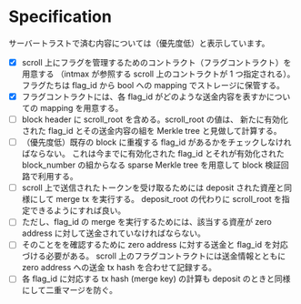 # Specification

サーバートラストで済む内容については（優先度低）と表示しています。

- [x] scroll 上にフラグを管理するためのコントラクト（フラグコントラクト）を用意する
（intmax が参照する scroll 上のコントラクトが 1 つ指定される）。
フラグたちは flag_id から bool への mapping でストレージに保管する。
- [x] フラグコントラクトには、各 flag_id がどのような送金内容を表すかについての mapping を用意する。
- [ ] block header に scroll_root を含める。scroll_root の値は、
新たに有効化された flag_id とその送金内容の組を Merkle tree と見做して計算する。
- [ ] （優先度低）既存の block に重複する flag_id があるかをチェックしなければならない。
これは今までに有効化された flag_id とそれが有効化された block_number の組からなる sparse Merkle tree を用意して
block 検証回路で利用する。
- [ ] scroll 上で送信されたトークンを受け取るためには deposit された資産と同様にして merge tx を実行する。
deposit_root の代わりに scroll_root を指定できるようにすれば良い。
- [ ] ただし、flag_id の merge を実行するためには、該当する資産が zero address に対して送金されていなければならない。
- [ ] そのことをを確認するために zero address に対する送金と flag_id を対応づける必要がある。
  scroll 上のフラグコントラクトには送金情報とともに zero address への送金 tx hash を合わせて記録する。
- [ ] 各 flag_id に対応する tx hash (merge key) の計算も deposit のときと同様にして二重マージを防ぐ。

